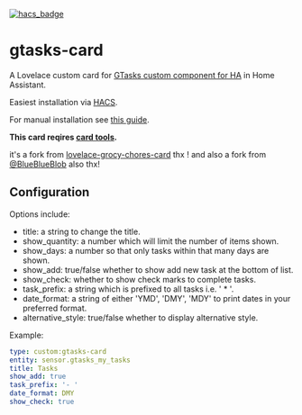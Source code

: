[![hacs_badge](https://img.shields.io/badge/HACS-Custom-orange.svg)](https://github.com/custom-components/hacs)

# gtasks-card

A Lovelace custom card for [GTasks custom component for HA](https://github.com/myntath/gtasks-ha) in Home Assistant.

Easiest installation via [HACS](https://custom-components.github.io/hacs/).

For manual installation see [this guide](https://github.com/thomasloven/hass-config/wiki/Lovelace-Plugins).


**This card reqires [card tools](https://github.com/thomasloven/lovelace-card-tools).**

it's a fork from [lovelace-grocy-chores-card](https://github.com/isabellaalstrom/lovelace-grocy-chores-card) thx ! and also a fork from [@BlueBlueBlob](https://github.com/blueblueblob) also thx!

## Configuration

Options include:
- title: a string to change the title.
- show_quantity: a number which will limit the number of items shown.
- show_days: a number so that only tasks within that many days are shown.
- show_add: true/false whether to show add new task at the bottom of list.
- show_check: whether to show check marks to complete tasks.
- task_prefix: a string which is prefixed to all tasks i.e. ' * '.
- date_format: a string of either 'YMD', 'DMY', 'MDY' to print dates in your preferred format.
- alternative_style: true/false whether to display alternative style.

Example:
```yaml
type: custom:gtasks-card
entity: sensor.gtasks_my_tasks
title: Tasks
show_add: true
task_prefix: '- '
date_format: DMY
show_check: true
```



